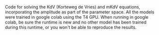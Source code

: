 Code for solving the KdV (Korteweg de Vries) and mKdV equations, incorporating the amplitude as part of the parameter space.
All the models were trained in google colab using the T4 GPU.
When running in google colab, be sure the runtime is new and no other model has been trained during this runtime, or you won't be able to reproduce the results.
